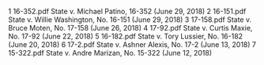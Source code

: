 1	16-352.pdf	State v. Michael Patino, 16-352 (June 29, 2018)
2	16-151.pdf	State v. Willie Washington, No. 16-151 (June 29, 2018)
3	17-158.pdf	State v. Bruce Moten, No. 17-158 (June 26, 2018)
4	17-92.pdf	State v. Curtis Maxie, No. 17-92 (June 22, 2018)
5	16-182.pdf	State v. Tory Lussier, No. 16-182 (June 20, 2018)
6	17-2.pdf	State v. Ashner Alexis, No. 17-2 (June 13, 2018)
7	15-322.pdf	State v. Andre Marizan, No. 15-322 (June 12, 2018)
